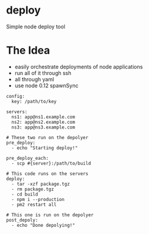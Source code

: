 # deploy
Simple node deploy tool

# The Idea

* easily orchestrate deployments of node applications
* run all of it through ssh
* all through yaml
* use node 0.12 spawnSync

```
config:
  key: /path/to/key

servers:
  ns1: app@ns1.example.com
  ns2: app@ns2.example.com
  ns3: app@ns3.example.com

# These two run on the depolyer
pre_deploy:
  - echo "Starting deploy!"

pre_deploy_each:
  - scp #{server}:/path/to/build

# This code runs on the servers
deploy:
  - tar -xzf package.tgz
  - rm package.tgz
  - cd build
  - npm i --production
  - pm2 restart all

# This one is run on the depolyer
post_depoly:
  - echo "Done depolying!"

```
